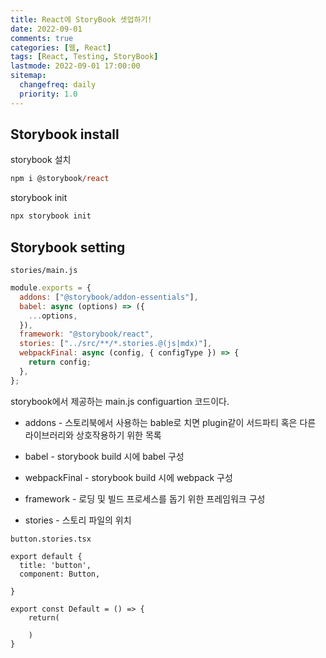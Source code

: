 ```yaml
---
title: React에 StoryBook 셋업하기!
date: 2022-09-01
comments: true
categories: [웹, React]
tags: [React, Testing, StoryBook]
lastmode: 2022-09-01 17:00:00
sitemap:
  changefreq: daily
  priority: 1.0
---
```


## Storybook install

storybook 설치

```ps
npm i @storybook/react
```

storybook init

```ps
npx storybook init
```

## Storybook setting

`stories/main.js`

```js
module.exports = {
  addons: ["@storybook/addon-essentials"],
  babel: async (options) => ({
    ...options,
  }),
  framework: "@storybook/react",
  stories: ["../src/**/*.stories.@(js|mdx)"],
  webpackFinal: async (config, { configType }) => {
    return config;
  },
};
```

storybook에서 제공하는 main.js configuartion 코드이다.

- addons - 스토리북에서 사용하는 bable로 치면 plugin같이 서드파티 혹은 다른 라이브러리와 상호작용하기 위한 목록

- babel - storybook build 시에 babel 구성

- webpackFinal - storybook build 시에 webpack 구성

- framework - 로딩 및 빌드 프로세스를 돕기 위한 프레임워크 구성

- stories - 스토리 파일의 위치

`button.stories.tsx`

```tsx
export default {
  title: 'button',
  component: Button,

}

export const Default = () => {
    return(

    )
}
```
